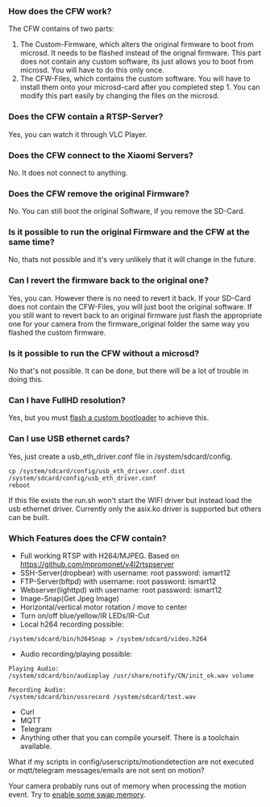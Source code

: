 ### How does the CFW work?

The CFW contains of two parts:

1. The Custom-Firmware, which alters the original firmware to boot from microsd. It needs to be flashed instead of the orignal firmware. This part does not contain any custom software, its just allows you to boot from microsd. You will have to do this only once.
2. The CFW-Files, which contains the custom software. You will have to install them onto your microsd-card after you completed step 1. You can modify this part easily by changing the files on the microsd.

### Does the CFW contain a RTSP-Server?

Yes, you can watch it through VLC Player.

### Does the CFW connect to the Xiaomi Servers?

No. It does not connect to anything.

### Does the CFW remove the original Firmware?

No. You can still boot the original Software, if you remove the SD-Card.

### Is it possible to run the original Firmware and the CFW at the same time?

No, thats not possible and it's very unlikely that it will change in the future.

### Can I revert the firmware back to the original one?

Yes, you can. However there is no need to revert it back. If your SD-Card does not contain the CFW-Files, you will just boot the original software. If you still want to revert back to an original firmware just flash the appropriate one for your camera from the firmware_original folder the same way you flashed the custom firmware.

### Is it possible to run the CFW without a microsd?

No that's not possible. It can be done, but there will be a lot of trouble in doing this.

### Can I have FullHD resolution?

Yes, but you must [flash a custom bootloader](/hacks/flashinguboot.md) to achieve this.

### Can I use USB ethernet cards?

Yes, just create a usb_eth_driver.conf file in /system/sdcard/config.

```
cp /system/sdcard/config/usb_eth_driver.conf.dist /system/sdcard/config/usb_eth_driver.conf
reboot
```

If this file exists the run.sh won't start the WIFI driver but instead load the usb ethernet driver. Currently only the asix.ko driver is supported but others can be built.

### Which Features does the CFW contain?

- Full working RTSP with H264/MJPEG. Based on https://github.com/mpromonet/v4l2rtspserver
- SSH-Server(dropbear) with username: root password: ismart12
- FTP-Server(bftpd) with username: root password: ismart12
- Webserver(lighttpd) with username: root password: ismart12
- Image-Snap(Get Jpeg Image)
- Horizontal/vertical motor rotation / move to center
- Turn on/off blue/yellow/IR LEDs/IR-Cut
- Local h264 recording possible:

```
/system/sdcard/bin/h264Snap > /system/sdcard/video.h264
```

- Audio recording/playing possible:

```
Playing Audio:
/system/sdcard/bin/audioplay /usr/share/notify/CN/init_ok.wav volume

Recording Audio:
/system/sdcard/bin/ossrecord /system/sdcard/test.wav
```

- Curl
- MQTT
- Telegram
- Anything other that you can compile yourself. There is a toolchain available.

What if my scripts in config/userscripts/motiondetection are not executed or mqtt/telegram messages/emails are not sent on motion?

Your camera probably runs out of memory when processing the motion event. Try to [enable some swap memory](https://github.com/EliasKotlyar/Xiaomi-Dafang-Hacks/blob/230f4d3cf306d7842287e9e5002d806513c4b2b8/firmware_mod/run.sh#L59).
